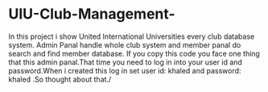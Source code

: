 # UIU-Club-Management-
In this project i show United International Universities every club database system.
Admin Panal handle whole club system and member panal do search and find member database.
If you copy this code you face one thing that this admin panal.That time you need to log in into your user id and password.When i created this log in set
user id: khaled  and password: khaled  .So thought about that./
